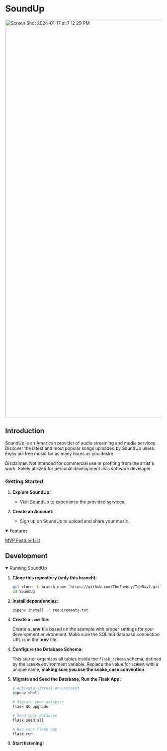 # SoundUp

<img width="1280" alt="Screen Shot 2024-01-17 at 7 12 29 PM" src="https://github.com/TheZayWay/SoundUp/assets/121142977/8504f502-38a1-4318-a34a-1c31f7575f9c">


## Introduction

SoundUp is an American provider of audio streaming and media services. Discover the latest and most popular songs uploaded by SoundUp users. Enjoy ad-free music for as many hours as you desire.

Disclaimer: Not intended for commercial use or profiting from the artist's work. Solely utilized for personal development as a software developer.

### Getting Started

1. **Explore SoundUp:**
   - Visit [SoundUp](https://soundup-yjnl.onrender.com/) to experience the provided services.

2. **Create an Account:**
   - Sign up on SoundUp to upload and share your music.


<details open>
  <summary>Features</summary>
  
   [MVP Feature List](https://github.com/TheZayWay/SoundUp/wiki/MVP-Feature-List)
</details>

## Development
<details open>
  <summary>Running SoundUp</summary>
  
   1. **Clone this repository (only this branch):**

      ```bash
      git clone -b branch_name `https://github.com/TheZayWay/TeeBay2.git`
      cd SoundUp
      ```

  2. **Install dependencies:**

      ```bash
      pipenv install -r requirements.txt
      ```

  3. **Create a `.env` file:**

      Create a **.env** file based on the example with proper settings for your development environment. Make sure the SQLite3 database connection URL is in the **.env** file.

  4. **Configure the Database Schema:**

      This starter organizes all tables inside the `flask_schema` schema, defined by the `SCHEMA` environment variable. Replace the value for `SCHEMA` with a unique name, **making sure you use the snake_case convention**.

  5. **Migrate and Seed the Database, Run the Flask App:**

      ```bash
      # Activate virtual environment
      pipenv shell

      # Migrate your database
      flask db upgrade

      # Seed your database
      flask seed all

      # Run your Flask app
      flask run
      ```
5. **Start listening!**

</details>
